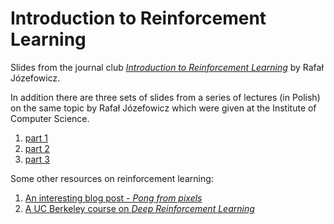 # Introduction to Reinforcement Learning

Slides from the journal club [*Introduction to Reinforcement Learning*](https://github.com/rmldj/data-science-journal-club/raw/master/journal_club_11/Intro_to_Reinforcement_Learning.pdf) by Rafał Józefowicz.

In addition there are three sets of slides from a series of lectures (in Polish) on the same topic by Rafał Józefowicz which were given at the Institute of Computer Science.

1. [part 1](https://github.com/rmldj/data-science-journal-club/raw/master/journal_club_11/Uczenie_Maszynowe_RL1.pdf)
2. [part 2](https://github.com/rmldj/data-science-journal-club/raw/master/journal_club_11/Uczenie_Maszynowe_RL2.pdf)
3. [part 3](https://github.com/rmldj/data-science-journal-club/raw/master/journal_club_11/Uczenie_Maszynowe_RL3.pdf)

Some other resources on reinforcement learning:
1. [An interesting blog post - *Pong from pixels*](http://karpathy.github.io/2016/05/31/rl/)
2. [A UC Berkeley course on *Deep Reinforcement Learning*](http://rll.berkeley.edu/deeprlcourse/)
